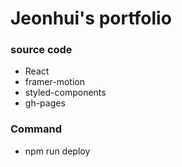 # Jeonhui's portfolio
### source code
- React
- framer-motion
- styled-components
- gh-pages



### Command
- npm run deploy